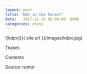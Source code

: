 ```yaml
---
layout: post
title: "EDC in the Forest"
date:   2017-11-19 00:00:00 -0000
categories: chess
---
```


![kdpv]({{ site.url }}/images/kdpv.jpg)

Teaser.

<!--more-->

Contents

Source: rumor
